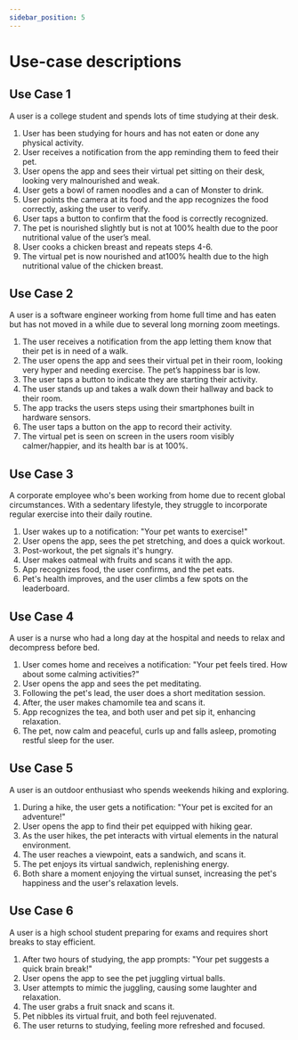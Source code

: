 ```yaml
---
sidebar_position: 5
---
```


# Use-case descriptions

## Use Case 1

A user is a college student and spends lots of time studying at their desk.

1. User has been studying for hours and has not eaten or done any physical activity.
2. User receives a notification from the app reminding them to feed their pet.
3. User opens the app and sees their virtual pet sitting on their desk, looking very malnourished and weak.
4. User gets a bowl of ramen noodles and a can of Monster to drink.
5. User points the camera at its food and the app recognizes the food correctly, asking the user to verify.
6. User taps a button to confirm that the food is correctly recognized.
7. The pet is nourished slightly but is not at 100% health due to the poor nutritional value of the user’s meal.
8. User cooks a chicken breast and repeats steps 4-6.
9. The virtual pet is now nourished and at100% health due to the high nutritional value of the chicken breast.

## Use Case 2

A user is a software engineer working from home full time and has eaten but has not moved in a while due to several long morning zoom meetings.

1. The user receives a notification from the app letting them know that their pet is in need of a walk.
2. The user opens the app and sees their virtual pet in their room, looking very hyper and needing exercise. The pet’s happiness bar is low.
3. The user taps a button to indicate they are starting their activity.
4. The user stands up and takes a walk down their hallway and back to their room.
5. The app tracks the users steps using their smartphones built in hardware sensors.
6. The user taps a button on the app to record their activity.
7. The virtual pet is seen on screen in the users room visibly calmer/happier, and its health bar is at 100%.

## Use Case 3

A corporate employee who's been working from home due to recent global circumstances. With a sedentary lifestyle, they struggle to incorporate regular exercise into their daily routine.

1. User wakes up to a notification: "Your pet wants to exercise!"
2. User opens the app, sees the pet stretching, and does a quick workout.
3. Post-workout, the pet signals it's hungry.
4. User makes oatmeal with fruits and scans it with the app.
5. App recognizes food, the user confirms, and the pet eats.
6. Pet's health improves, and the user climbs a few spots on the leaderboard.

## Use Case 4

A user is a nurse who had a long day at the hospital and needs to relax and decompress before bed.

1. User comes home and receives a notification: "Your pet feels tired. How about some calming activities?"
2. User opens the app and sees the pet meditating.
3. Following the pet's lead, the user does a short meditation session.
4. After, the user makes chamomile tea and scans it.
5. App recognizes the tea, and both user and pet sip it, enhancing relaxation.
6. The pet, now calm and peaceful, curls up and falls asleep, promoting restful sleep for the user.

## Use Case 5

A user is an outdoor enthusiast who spends weekends hiking and exploring.

1. During a hike, the user gets a notification: "Your pet is excited for an adventure!"
2. User opens the app to find their pet equipped with hiking gear.
3. As the user hikes, the pet interacts with virtual elements in the natural environment.
4. The user reaches a viewpoint, eats a sandwich, and scans it.
5. The pet enjoys its virtual sandwich, replenishing energy.
6. Both share a moment enjoying the virtual sunset, increasing the pet's happiness and the user's relaxation levels.

## Use Case 6

A user is a high school student preparing for exams and requires short breaks to stay efficient.

1. After two hours of studying, the app prompts: "Your pet suggests a quick brain break!"
2. User opens the app to see the pet juggling virtual balls.
3. User attempts to mimic the juggling, causing some laughter and relaxation.
4. The user grabs a fruit snack and scans it.
5. Pet nibbles its virtual fruit, and both feel rejuvenated.
6. The user returns to studying, feeling more refreshed and focused.
